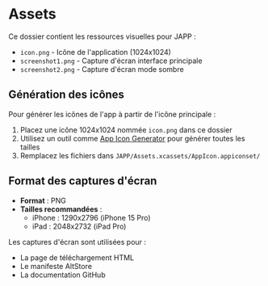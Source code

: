 # Assets

Ce dossier contient les ressources visuelles pour JAPP :

- `icon.png` - Icône de l'application (1024x1024)
- `screenshot1.png` - Capture d'écran interface principale
- `screenshot2.png` - Capture d'écran mode sombre

## Génération des icônes

Pour générer les icônes de l'app à partir de l'icône principale :

1. Placez une icône 1024x1024 nommée `icon.png` dans ce dossier
2. Utilisez un outil comme [App Icon Generator](https://appicon.co/) pour générer toutes les tailles
3. Remplacez les fichiers dans `JAPP/Assets.xcassets/AppIcon.appiconset/`

## Format des captures d'écran

- **Format** : PNG
- **Tailles recommandées** :
  - iPhone : 1290x2796 (iPhone 15 Pro)
  - iPad : 2048x2732 (iPad Pro)

Les captures d'écran sont utilisées pour :
- La page de téléchargement HTML
- Le manifeste AltStore
- La documentation GitHub